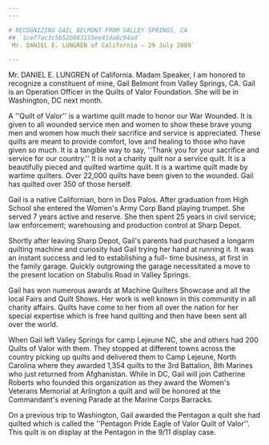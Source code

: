 ```yaml
---
---

# RECOGNIZING GAIL BELMONT FROM VALLEY SPRINGS, CA
## `1cef7ac3c5b52b083155ee41da8c94ad`
`Mr. DANIEL E. LUNGREN of California — 29 July 2009`

---
```



Mr. DANIEL E. LUNGREN of California. Madam Speaker, I am honored to 
recognize a constituent of mine, Gail Belmont from Valley Springs, CA. 
Gail is an Operation Officer in the Quilts of Valor Foundation. She 
will be in Washington, DC next month.

A ''Quilt of Valor'' is a wartime quilt made to honor our War 
Wounded. It is given to all wounded service men and women to show these 
brave young men and women how much their sacrifice and service is 
appreciated. These quilts are meant to provide comfort, love and 
healing to those who have given so much. It is a tangible way to say, 
''Thank you for your sacrifice and service for our country.'' It is not 
a charity quilt nor a service quilt. It is a beautifully pieced and 
quilted wartime quilt. It is a wartime quilt made by wartime quilters. 
Over 22,000 quilts have been given to the wounded. Gail has quilted 
over 350 of those herself.

Gail is a native Californian, born in Dos Palos. After graduation 
from High School she entered the Women's Army Corp Band playing 
trumpet. She served 7 years active and reserve. She then spent 25 years 
in civil service; law enforcement; warehousing and production control 
at Sharp Depot.

Shortly after leaving Sharp Depot, Gail's parents had purchased a 
longarm quilting machine and curiosity had Gail trying her hand at 
running it. It was an instant success and led to establishing a full-
time business, at first in the family garage. Quickly outgrowing the 
garage necessitated a move to the present location on Stabulis Road in 
Valley Springs.

Gail has won numerous awards at Machine Quilters Showcase and all the 
local Fairs and Quilt Shows. Her work is well known in this community 
in all charity affairs. Quilts have come to her from all over the 
nation for her special expertise which is free hand quilting and then 
have been sent all over the world.

When Gail left Valley Springs for camp Lejeune NC, she and others had 
200 Quilts of Valor with them. They stopped at different towns across 
the country picking up quilts and delivered them to Camp Lejeune, North 
Carolina where they awarded 1,354 quilts to the 3rd Battalion, 8th 
Marines who just returned from Afghanistan. While in DC, Gail will join 
Catherine Roberts who founded this organization as they award the 
Women's Veterans Memorial at Arlington a quilt and will be honored at 
the Commandant's evening Parade at the Marine Corps Barracks.

On a previous trip to Washington, Gail awarded the Pentagon a quilt 
she had quilted which is called the ''Pentagon Pride Eagle of Valor 
Quilt of Valor''. This quilt is on display at the Pentagon in the 9/11 
display case.
